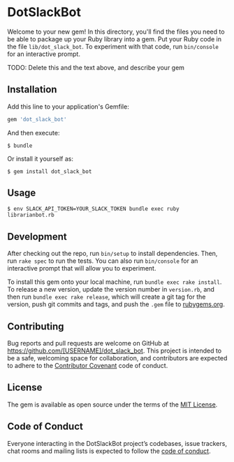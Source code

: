 # DotSlackBot

Welcome to your new gem! In this directory, you'll find the files you need to be able to package up your Ruby library into a gem. Put your Ruby code in the file `lib/dot_slack_bot`. To experiment with that code, run `bin/console` for an interactive prompt.

TODO: Delete this and the text above, and describe your gem

## Installation

Add this line to your application's Gemfile:

```ruby
gem 'dot_slack_bot'
```

And then execute:

    $ bundle

Or install it yourself as:

    $ gem install dot_slack_bot

## Usage

    $ env SLACK_API_TOKEN=YOUR_SLACK_TOKEN bundle exec ruby librarianbot.rb

## Development

After checking out the repo, run `bin/setup` to install dependencies. Then, run `rake spec` to run the tests. You can also run `bin/console` for an interactive prompt that will allow you to experiment.

To install this gem onto your local machine, run `bundle exec rake install`. To release a new version, update the version number in `version.rb`, and then run `bundle exec rake release`, which will create a git tag for the version, push git commits and tags, and push the `.gem` file to [rubygems.org](https://rubygems.org).

## Contributing

Bug reports and pull requests are welcome on GitHub at https://github.com/[USERNAME]/dot_slack_bot. This project is intended to be a safe, welcoming space for collaboration, and contributors are expected to adhere to the [Contributor Covenant](http://contributor-covenant.org) code of conduct.

## License

The gem is available as open source under the terms of the [MIT License](http://opensource.org/licenses/MIT).

## Code of Conduct

Everyone interacting in the DotSlackBot project’s codebases, issue trackers, chat rooms and mailing lists is expected to follow the [code of conduct](https://github.com/[USERNAME]/dot_slack_bot/blob/master/CODE_OF_CONDUCT.md).
